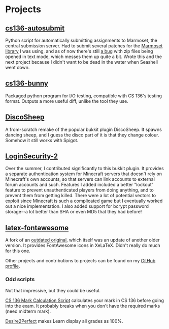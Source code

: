 # Projects

## [cs136-autosubmit](https://github.com/Gibstick/cs136-autosubmit)

Python script for automatically submitting assignments to Marmoset, the central submission server. Had to submit several patches for the [Marmoset library](https://github.com/hkpeprah/marmoset) I was using, and as of now there's still [a bug](https://github.com/hkpeprah/marmoset/pull/23) with zip files being opened in text mode, which messes them up quite a bit. Wrote this and the next project because I didn't want to be dead in the water when Seashell went down.

## [cs136-bunny](https://github.com/Gibstick/cs136-bunny)

Packaged python program for I/O testing, compatible with CS 136's testing format. Outputs a more useful diff, unlike the tool they use.

## [DiscoSheep](https://github.com/Gibstick/DiscoSheep)

A from-scratch remake of the popular bukkit plugin DiscoSheep. It spawns dancing sheep, and I guess the disco part of it is that they change colour. Somehow it still works with Spigot.

## [LoginSecurity-2](https://github.com/lenis0012/LoginSecurity-2)

Over the summer, I contributed significantly to this bukkit plugin. It provides a separate authentication system for Minecraft servers that doesn't rely on Minecraft's own accounts, so that servers can link accounts to external forum accounts and such. Features I added included a better "lockout" feature to prevent unauthenticated players from doing anything, and to prevent them from getting killed. There were a lot of potential vectors to exploit since Minecraft is such a complicated game but I eventually worked out a nice implementation. I also added support for bcrypt password storage--a lot better than SHA or even MD5 that they had before!

## [latex-fontawesome](https://github.com/Gibstick/latex-fontawesome)

A fork of an [outdated original](https://github.com/furl/latex-fontawesome), which itself was an update of another older version. It provides FontAwesome icons in XeLaTeX. Didn't really do much for this one.


Other projects and contributions to projects can be found on my [GitHub profile](https://github.com/Gibstick).

### Odd scripts

Not that impressive, but they could be useful.

[CS 136 Mark Calculation Script](https://gist.github.com/Gibstick/7bb97dbedc8ca2a0c67c) calculates your mark in CS 136 before going into the exam. It probably breaks when you don't have the required marks (need midterm mark).

[Desire2Perfect](https://gist.github.com/Gibstick/6a2d6e753c38f4335e2c) makes Learn display all grades as 100%.

